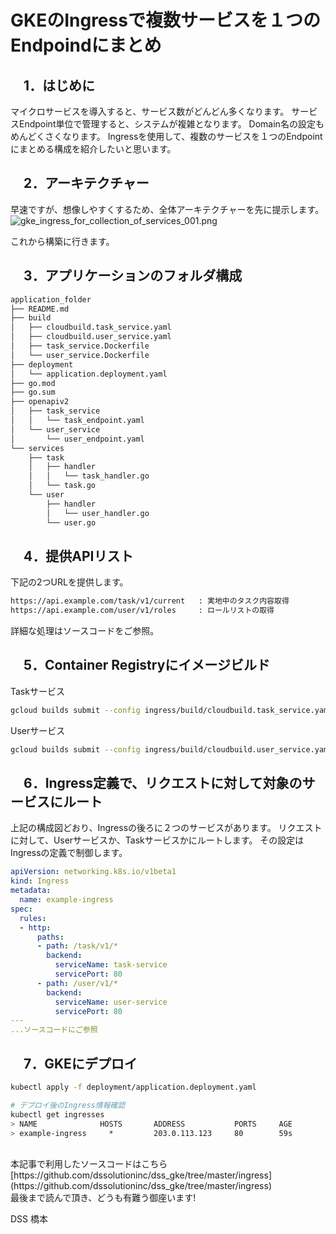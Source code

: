 # GKEのIngressで複数サービスを１つのEndpoindにまとめ

## 　1．はじめに
マイクロサービスを導入すると、サービス数がどんどん多くなります。
サービスEndpoint単位で管理すると、システムが複雑となります。
Domain名の設定もめんどくさくなります。
Ingressを使用して、複数のサービスを１つのEndpointにまとめる構成を紹介したいと思います。


## 　2．アーキテクチャー
早速ですが、想像しやすくするため、全体アーキテクチャーを先に提示します。
![gke_ingress_for_collection_of_services_001.png](https://www.devsamurai.com/wp-content/uploads/2020/08/gke_ingress_for_collection_of_services_001.png)


これから構築に行きます。

## 　3．アプリケーションのフォルダ構成

```sh
application_folder
├── README.md
├── build
│   ├── cloudbuild.task_service.yaml
│   ├── cloudbuild.user_service.yaml
│   ├── task_service.Dockerfile
│   └── user_service.Dockerfile
├── deployment
│   └── application.deployment.yaml
├── go.mod
├── go.sum
├── openapiv2
│   ├── task_service
│   │   └── task_endpoint.yaml
│   └── user_service
│       └── user_endpoint.yaml
└── services
    ├── task
    │   ├── handler
    │   │   └── task_handler.go
    │   └── task.go
    └── user
        ├── handler
        │   └── user_handler.go
        └── user.go
```

## 　4．提供APIリスト
下記の2つURLを提供します。

```sh
https://api.example.com/task/v1/current   : 実地中のタスク内容取得
https://api.example.com/user/v1/roles     : ロールリストの取得
```

詳細な処理はソースコードをご参照。


## 　5．Container Registryにイメージビルド

Taskサービス

```sh
gcloud builds submit --config ingress/build/cloudbuild.task_service.yaml
```

Userサービス

```sh
gcloud builds submit --config ingress/build/cloudbuild.user_service.yaml
```


## 　6．Ingress定義で、リクエストに対して対象のサービスにルート
上記の構成図どおり、Ingressの後ろに２つのサービスがあります。
リクエストに対して、Userサービスか、Taskサービスかにルートします。
その設定はIngressの定義で制御します。

```yaml:application.deployment.yaml
apiVersion: networking.k8s.io/v1beta1
kind: Ingress
metadata:
  name: example-ingress
spec:
  rules:
  - http:
      paths:
      - path: /task/v1/*
        backend:
          serviceName: task-service
          servicePort: 80
      - path: /user/v1/*
        backend:
          serviceName: user-service
          servicePort: 80
---
...ソースコードにご参照
```

## 　7．GKEにデプロイ

```sh
kubectl apply -f deployment/application.deployment.yaml

# デプロイ後のIngress情報確認
kubectl get ingresses
> NAME              HOSTS       ADDRESS           PORTS     AGE
> example-ingress     *         203.0.113.123     80        59s
```


<br>  
本記事で利用したソースコードはこちら
[https://github.com/dssolutioninc/dss_gke/tree/master/ingress](https://github.com/dssolutioninc/dss_gke/tree/master/ingress)

<br> 
最後まで読んで頂き、どうも有難う御座います!

DSS 橋本